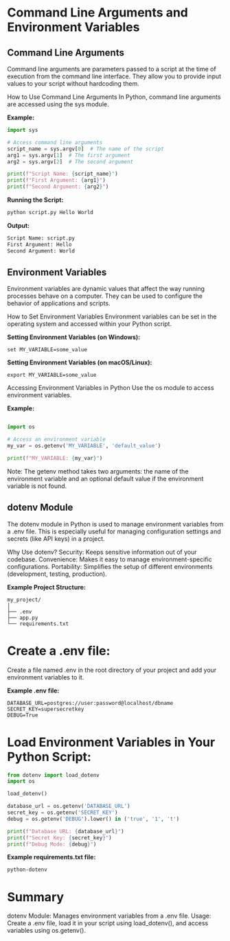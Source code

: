 # Command Line Arguments and Environment Variables

## Command Line Arguments

Command line arguments are parameters passed to a script at the time of execution from the command line interface. They allow you to provide input values to your script without hardcoding them.

How to Use Command Line Arguments
In Python, command line arguments are accessed using the sys module.

**Example:**

```python
import sys

# Access command line arguments
script_name = sys.argv[0]  # The name of the script
arg1 = sys.argv[1]  # The first argument
arg2 = sys.argv[2]  # The second argument

print(f"Script Name: {script_name}")
print(f"First Argument: {arg1}")
print(f"Second Argument: {arg2}")

```

**Running the Script:**
```python
python script.py Hello World
```

**Output:**

```python
Script Name: script.py
First Argument: Hello
Second Argument: World
```




## Environment Variables

Environment variables are dynamic values that affect the way running processes behave on a computer. They can be used to configure the behavior of applications and scripts.

How to Set Environment Variables
Environment variables can be set in the operating system and accessed within your Python script.

**Setting Environment Variables (on Windows):**

```shell
set MY_VARIABLE=some_value
```

**Setting Environment Variables (on macOS/Linux):**

```shell
export MY_VARIABLE=some_value
```

Accessing Environment Variables in Python
Use the os module to access environment variables.

**Example:**

```python

import os

# Access an environment variable
my_var = os.getenv('MY_VARIABLE', 'default_value')

print(f"MY_VARIABLE: {my_var}")
```

  Note: The getenv method takes two arguments: the name of the environment variable and an optional default value if the environment variable is not found.


## dotenv Module

The dotenv module in Python is used to manage environment variables from a .env file. This is especially useful for managing configuration settings and secrets (like API keys) in a project.

Why Use dotenv?
 Security: Keeps sensitive information out of your codebase.
 Convenience: Makes it easy to manage environment-specific configurations.
 Portability: Simplifies the setup of different environments (development, testing, production).


**Example Project Structure:**

```shell
my_project/
│
├── .env
├── app.py
└── requirements.txt
```



# Create a .env file:
Create a file named .env in the root directory of your project and add your environment variables to it.

**Example .env file:**
```make
DATABASE_URL=postgres://user:password@localhost/dbname
SECRET_KEY=supersecretkey
DEBUG=True
```

# Load Environment Variables in Your Python Script:

```python
from dotenv import load_dotenv
import os

load_dotenv()

database_url = os.getenv('DATABASE_URL')
secret_key = os.getenv('SECRET_KEY')
debug = os.getenv('DEBUG').lower() in ('true', '1', 't')

print(f"Database URL: {database_url}")
print(f"Secret Key: {secret_key}")
print(f"Debug Mode: {debug}")
```

**Example requirements.txt file:**
```text
python-dotenv
```


# Summary
 dotenv Module: Manages environment variables from a .env file.
 Usage: Create a .env file, load it in your script using load_dotenv(), and access variables using os.getenv().
